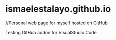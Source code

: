 # ismaelestalayo.github.io
//Personal web page for myself hosted on GitHub

Testing GitHub addon for VisualStudio Code

